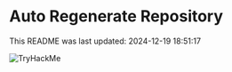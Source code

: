 # Auto Regenerate Repository

This README was last updated: 2024-12-19 18:51:17

 ![TryHackMe](https://tryhackme.com/badge/533634)